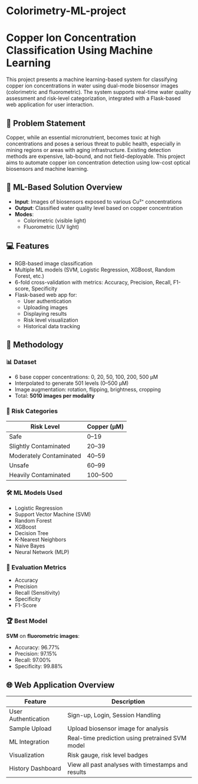 # Colorimetry-ML-project
# Copper Ion Concentration Classification Using Machine Learning

This project presents a machine learning-based system for classifying copper ion concentrations in water using dual-mode biosensor images (colorimetric and fluorometric). The system supports real-time water quality assessment and risk-level categorization, integrated with a Flask-based web application for user interaction.

## 🧪 Problem Statement

Copper, while an essential micronutrient, becomes toxic at high concentrations and poses a serious threat to public health, especially in mining regions or areas with aging infrastructure. Existing detection methods are expensive, lab-bound, and not field-deployable. This project aims to automate copper ion concentration detection using low-cost optical biosensors and machine learning.

## 🧠 ML-Based Solution Overview

- **Input**: Images of biosensors exposed to various Cu²⁺ concentrations
- **Output**: Classified water quality level based on copper concentration
- **Modes**:
  - Colorimetric (visible light)
  - Fluorometric (UV light)

## 💻 Features

- RGB-based image classification
- Multiple ML models (SVM, Logistic Regression, XGBoost, Random Forest, etc.)
- 6-fold cross-validation with metrics: Accuracy, Precision, Recall, F1-score, Specificity
- Flask-based web app for:
  - User authentication
  - Uploading images
  - Displaying results
  - Risk level visualization
  - Historical data tracking

## 🔬 Methodology

### 📊 Dataset
- 6 base copper concentrations: 0, 20, 50, 100, 200, 500 µM
- Interpolated to generate 501 levels (0–500 µM)
- Image augmentation: rotation, flipping, brightness, cropping
- Total: **5010 images per modality**

### 🎯 Risk Categories

| Risk Level              | Copper (µM) |
|-------------------------|-------------|
| Safe                    | 0–19        |
| Slightly Contaminated   | 20–39       |
| Moderately Contaminated | 40–59       |
| Unsafe                  | 60–99       |
| Heavily Contaminated    | 100–500     |

### 🛠️ ML Models Used
- Logistic Regression
- Support Vector Machine (SVM)
- Random Forest
- XGBoost
- Decision Tree
- K-Nearest Neighbors
- Naive Bayes
- Neural Network (MLP)

### 🧪 Evaluation Metrics
- Accuracy
- Precision
- Recall (Sensitivity)
- Specificity
- F1-Score

### 🏆 Best Model
**SVM** on **fluorometric images**:
- Accuracy: 96.77%
- Precision: 97.15%
- Recall: 97.00%
- Specificity: 99.88%

## 🌐 Web Application Overview

| Feature                  | Description                                                                 |
|--------------------------|-----------------------------------------------------------------------------|
| User Authentication      | Sign-up, Login, Session Handling                                            |
| Sample Upload            | Upload biosensor image for analysis                                         |
| ML Integration           | Real-time prediction using pretrained SVM model                             |
| Visualization            | Risk gauge, risk level badges                                               |
| History Dashboard        | View all past analyses with timestamps and results                          |
